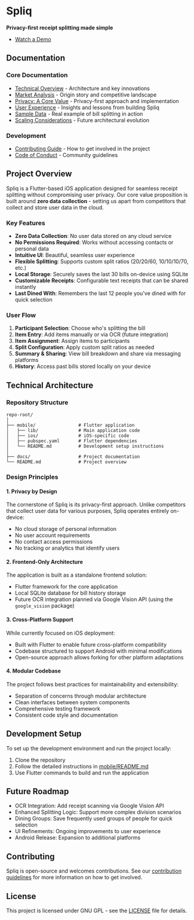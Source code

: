# Spliq

**Privacy-first receipt splitting made simple**
- [Watch a Demo](https://youtube.com/shorts/T1GHR6JgOX8?feature=share)

## Documentation

### Core Documentation
- [Technical Overview](docs/technical-overview.md) - Architecture and key innovations
- [Market Analysis](docs/market-analysis.md) - Origin story and competitive landscape
- [Privacy: A Core Value](docs/privacy.md) - Privacy-first approach and implementation
- [User Experience](docs/user-experience.md) - Insights and lessons from building Spliq
- [Sample Data](docs/sample-data.md) - Real example of bill splitting in action
- [Scaling Considerations](docs/scaling-considerations.md) - Future architectural evolution

### Development
- [Contributing Guide](docs/contribution.md) - How to get involved in the project
- [Code of Conduct](docs/CODE_OF_CONDUCT.md) - Community guidelines

## Project Overview

Spliq is a Flutter-based iOS application designed for seamless receipt splitting without compromising user privacy. Our core value proposition is built around **zero data collection** - setting us apart from competitors that collect and store user data in the cloud.

### Key Features

- **Zero Data Collection**: No user data stored on any cloud service
- **No Permissions Required**: Works without accessing contacts or personal data
- **Intuitive UI**: Beautiful, seamless user experience
- **Flexible Splitting**: Supports custom split ratios (20/20/60, 10/10/10/70, etc.)
- **Local Storage**: Securely saves the last 30 bills on-device using SQLite
- **Customizable Receipts**: Configurable text receipts that can be shared instantly
- **Last Dined With**: Remembers the last 12 people you've dined with for quick selection

### User Flow

1. **Participant Selection**: Choose who's splitting the bill
2. **Item Entry**: Add items manually or via OCR (future integration)
3. **Item Assignment**: Assign items to participants
4. **Split Configuration**: Apply custom split ratios as needed
5. **Summary & Sharing**: View bill breakdown and share via messaging platforms
6. **History**: Access past bills stored locally on your device

## Technical Architecture

### Repository Structure

```
repo-root/
│
├── mobile/                # Flutter application
│   ├── lib/               # Main application code
│   ├── ios/               # iOS-specific code
│   ├── pubspec.yaml       # Flutter dependencies
│   └── README.md          # Development setup instructions
│
├── docs/                  # Project documentation
└── README.md              # Project overview
```

### Design Principles

#### 1. Privacy by Design

The cornerstone of Spliq is its privacy-first approach. Unlike competitors that collect user data for various purposes, Spliq operates entirely on-device:

- No cloud storage of personal information
- No user account requirements
- No contact access permissions
- No tracking or analytics that identify users

#### 2. Frontend-Only Architecture

The application is built as a standalone frontend solution:

- Flutter framework for the core application
- Local SQLite database for bill history storage
- Future OCR integration planned via Google Vision API (using the `google_vision` package)

#### 3. Cross-Platform Support

While currently focused on iOS deployment:

- Built with Flutter to enable future cross-platform compatibility
- Codebase structured to support Android with minimal modifications
- Open-source approach allows forking for other platform adaptations

#### 4. Modular Codebase

The project follows best practices for maintainability and extensibility:

- Separation of concerns through modular architecture
- Clean interfaces between system components
- Comprehensive testing framework
- Consistent code style and documentation

## Development Setup

To set up the development environment and run the project locally:

1. Clone the repository
2. Follow the detailed instructions in [mobile/README.md](mobile/README.md)
3. Use Flutter commands to build and run the application

## Future Roadmap

- OCR Integration: Add receipt scanning via Google Vision API
- Enhanced Splitting Logic: Support more complex division scenarios
- Dining Groups: Save frequently used groups of people for quick selection
- UI Refinements: Ongoing improvements to user experience
- Android Release: Expansion to additional platforms

## Contributing

Spliq is open-source and welcomes contributions. See our [contribution guidelines](docs/contribution.md) for more information on how to get involved.

## License

This project is licensed under GNU GPL - see the [LICENSE](LICENSE) file for details.